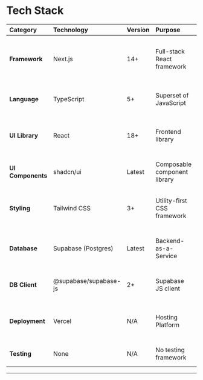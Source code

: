 # **Tech Stack**

| Category | Technology | Version | Purpose | Rationale |
| :--- | :--- | :--- | :--- | :--- |
| **Framework** | Next.js | 14+ | Full-stack React framework | Industry standard, excellent performance, Vercel synergy. |
| **Language** | TypeScript | 5+ | Superset of JavaScript | Provides type safety, crucial for maintainability. |
| **UI Library** | React | 18+ | Frontend library | Core of Next.js, component-based architecture. |
| **UI Components** | shadcn/ui | Latest | Composable component library | Modern, accessible, and highly customizable. |
| **Styling** | Tailwind CSS | 3+ | Utility-first CSS framework | Integrates perfectly with shadcn/ui, rapid development. |
| **Database** | Supabase (Postgres) | Latest | Backend-as-a-Service | Provides a robust Postgres DB and easy-to-use client. |
| **DB Client** | @supabase/supabase-js | 2+ | Supabase JS client | Official library for interacting with Supabase. |
| **Deployment** | Vercel | N/A | Hosting Platform | The premier platform for deploying Next.js applications. |
| **Testing** | None | N/A | No testing framework | Skipped for rapid development. |

---
